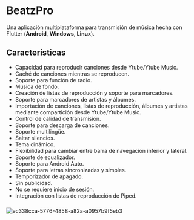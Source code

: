 # BeatzPro
Una aplicación multiplataforma para transmisión de música hecha con Flutter (**Android**, **Windows**, **Linux**).

## Características
* Capacidad para reproducir canciones desde Ytube/Ytube Music.
* Caché de canciones mientras se reproducen.
* Soporte para función de radio.
* Música de fondo.
* Creación de listas de reproducción y soporte para marcadores.
* Soporte para marcadores de artistas y álbumes.
* Importación de canciones, listas de reproducción, álbumes y artistas mediante compartición desde Ytube/Ytube Music.
* Control de calidad de transmisión.
* Soporte para descarga de canciones.
* Soporte multilingüe.
* Saltar silencios.
* Tema dinámico.
* Flexibilidad para cambiar entre barra de navegación inferior y lateral.
* Soporte de ecualizador.
* Soporte para Android Auto.
* Soporte para letras sincronizadas y simples.
* Temporizador de apagado.
* Sin publicidad.
* No se requiere inicio de sesión.
* Integración con listas de reproducción de Piped.

###
![ec338cca-5776-4858-a82a-a0957b9f5eb3](https://github.com/user-attachments/assets/8c0752f6-4963-4ddd-adfd-fb74e05831a1)
